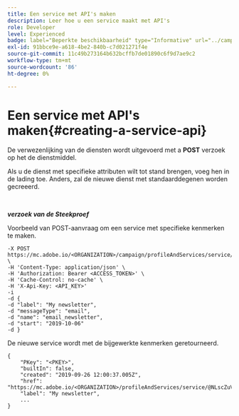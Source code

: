 ```yaml
---
title: Een service met API's maken
description: Leer hoe u een service maakt met API's
role: Developer
level: Experienced
badge: label="Beperkte beschikbaarheid" type="Informative" url="../campaign-standard-migration-home.md" tooltip="Beperkt tot gemigreerde Campaign Standard-gebruikers"
exl-id: 91bbce9e-a618-4be2-840b-c7d021271f4e
source-git-commit: 11c49b273164b632bcffb7de01890c6f9d7ae9c2
workflow-type: tm+mt
source-wordcount: '86'
ht-degree: 0%

---
```


# Een service met API&#39;s maken{#creating-a-service-api}

De verwezenlijking van de diensten wordt uitgevoerd met a **POST** verzoek op het de dienstmiddel.

Als u de dienst met specifieke attributen wilt tot stand brengen, voeg hen in de lading toe. Anders, zal de nieuwe dienst met standaarddegenen worden gecreeerd.

<br/>

***verzoek van de Steekproef***

Voorbeeld van POST-aanvraag om een service met specifieke kenmerken te maken.

```
-X POST https://mc.adobe.io/<ORGANIZATION>/campaign/profileAndServices/service/ \
-H 'Content-Type: application/json' \
-H 'Authorization: Bearer <ACCESS_TOKEN>' \
-H 'Cache-Control: no-cache' \
-H 'X-Api-Key: <API_KEY>'
-i
-d {
-d "label": "My newsletter",
-d "messageType": "email",
-d "name": "email_newsletter",
-d "start": "2019-10-06"
-d }
```

De nieuwe service wordt met de bijgewerkte kenmerken geretourneerd.

```
{
    "PKey": "<PKEY>",
    "builtIn": false,
    "created": "2019-09-26 12:00:37.005Z",
    "href": "https://mc.adobe.io/<ORGANIZATION>/profileAndServices/service/@NLscZuVHxdVu9rPftvrMWFfR1zRIxQGswSOmGLrK09JTF_iWhB0JCUHEndA_vvy__k9mzOYa5NVkcWDcrK8qGh0wygahX9kRcD44kiWWSEceShn3",
    "label": "My newsletter",
    ...
}
```
